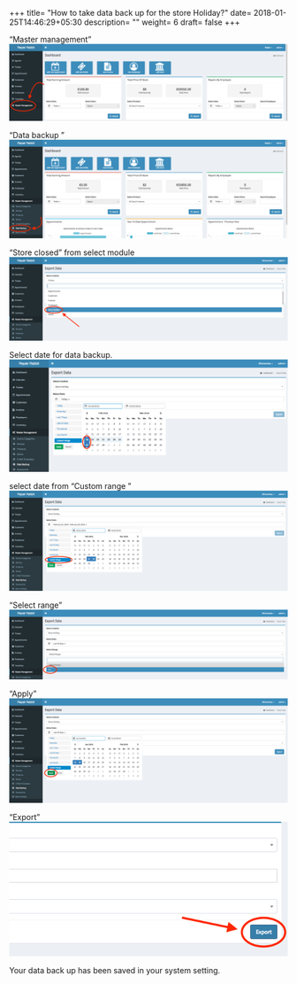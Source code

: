 +++
title= "How to take data back up for the store Holiday?"
date= 2018-01-25T14:46:29+05:30
description= ""
weight= 6
draft= false
+++



“Master management”
![How to take data back for the store holiday?](/images/data_back_up_store_closed/go_to_master.png)

“Data backup ”
![How to take data back for the store holiday?](/images/data_back_up_store_closed/click_data_backup.png)


“Store closed” from select module
![How to take data back for the store holiday?](/images/data_back_up_store_closed/store_closed_module-min.png)

Select date for data backup. 
![How to take data back for the store holiday?](/images/data_back_up_store_closed/date_store_holiday-min.png)

select date from “Custom range ”
![How to take data back for the store holiday?](/images/data_back_up_store_closed/custom_range_store_holiday-min.png)

“Select range”
![How to take data back for the store holiday?](/images/data_back_up_store_closed/range_store_holiday-min.png)

“Apply”
![How to take data back for the store holiday?](/images/data_back_up_store_closed/apply_store_holiday-min.png)

“Export”
![How to take data back for the store holiday?](/images/data_back_up_store_closed/click_export-min.png)


Your data back up has been saved in your system setting.

